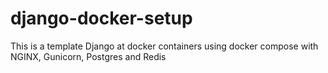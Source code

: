 # django-docker-setup
This is a template Django at docker containers using docker compose with NGINX, Gunicorn, Postgres and Redis
